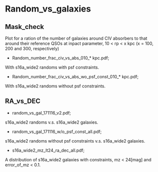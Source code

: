 # Random_vs_galaxies

## Mask_check

Plot for a ration of the number of galaxies around CIV absorbers to that around their reference QSOs at inpact parameter, 10 < rp < x kpc (x = 100, 200 and 300, respectively)


* Random_number_frac_civ_vs_abs_010_* kpc.pdf;

With s16a_wide2 randoms with psf constraints.


* Random_number_frac_civ_vs_abs_wo_psf_const_010_* kpc.pdf;

With s16a_wide2 randoms without psf constraints.





## RA_vs_DEC

* random_vs_gal_171116_v2.pdf;

s16a_wide2 randoms v.s. s16a_wide2 galaxies.

* random_vs_gal_171116_w/o_psf_const_all.pdf;

s16a_wide2 randoms without psf constraints v.s. s16a_wide2 galaxies.

* s16a_wide2_mz_lt24_ra_dec_all.pdf;

A distribution of s16a_wide2 galaxies with constraints, mz < 24[mag] and error_of_mz < 0.1.
